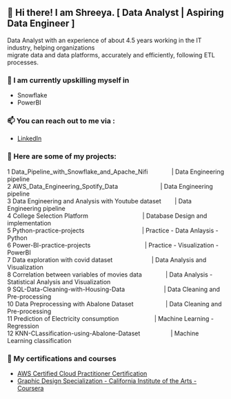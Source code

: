 ## 👋 Hi there! I am Shreeya. [ Data Analyst | Aspiring Data Engineer ]



Data Analyst with an experience of about 4.5 years working in the IT industry, helping organizations </br>
migrate data and data platforms, accurately and efficiently, following ETL processes.

### 🌱 I am currently upskilling myself in  <br>

- Snowflake <br>
- PowerBI <br>

### 📫 You can reach out to me via : <br>

- [LinkedIn](https://www.linkedin.com/in/shreeyapravinjoshi/)
    

### 🌱 Here are some of my projects: <br>
 

1	Data_Pipeline_with_Snowflake_and_Apache_Nifi$~~~~~~~~~~~~~$ | Data Engineering pipeline <br>
2	AWS_Data_Engineering_Spotify_Data$~~~~~~~~~~~~~~~~~~~~~~~~$ | Data Engineering pipeline <br>
3	Data Engineering and Analysis with Youtube dataset$~~~~~~~$ | Data Engineering pipeline <br>
4	College Selection Platform$~~~~~~~~~~~~~~~~~~~~~~~~~~~~~~~$ | Database Design and implementation <br>
5	Python-practice-projects$~~~~~~~~~~~~~~~~~~~~~~~~~~~~~~~~~$ | Practice - Data Anlaysis - Python <br>
6	Power-BI-practice-projects$~~~~~~~~~~~~~~~~~~~~~~~~~~~~~~~$ | Practice - Visualization - PowerBI <br>
7	Data exploration with covid dataset$~~~~~~~~~~~~~~~~~~~~~~$ | Data Analysis and Visualization <br>
8	Correlation between variables of movies data$~~~~~~~~~~~~~$ | Data Analysis - Statistical Analysis and Visualization <br>
9	SQL-Data-Cleaning-with-Housing-Data$~~~~~~~~~~~~~~~~~~~~~~$ | Data Cleaning and Pre-processing <br>
10	Data Preprocessing with Abalone Dataset$~~~~~~~~~~~~~~~~~~$ | Data Cleaning and Pre-processing <br>
11	Prediction of Electricity consumption$~~~~~~~~~~~~~~~~~~~~$ | Machine Learning - Regression <br>
12	KNN-CLassification-using-Abalone-Dataset$~~~~~~~~~~~~~~~~~$ | Machine Learning classification <br>


### 🌱 My certifications and courses 

- [AWS Certified Cloud Practitioner Certification](https://cp.certmetrics.com/amazon/en/public/verify/credential/d907587eea8344c893032be9a0ce7473) 
- [Graphic Design Specialization - California Institute of the Arts - Coursera](https://coursera.org/share/0df0400bce7f52bddceace914944c243)



<!--
- 🔭 I’m currently working on ...
- 🌱 I’m currently learning ...
- 👯 I’m looking to collaborate on ...
- 🤔 I’m looking for help with ...
- 💬 Ask me about ...
- 📫 How to reach me: ...
- 😄 Pronouns: ...
- ⚡ Fun fact: ...
-->